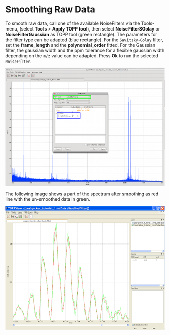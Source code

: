 Smoothing Raw Data
==================

To smooth raw data, call one of the available NoiseFilters via the Tools-menu, (select **Tools** > **Apply TOPP tool**), then select **NoiseFilterSGolay** or **NoiseFilterGaussian** as TOPP tool (green rectangle). The parameters for the filter type can be adapted (blue rectangle). For the `Savitzky-Golay` filter, set the **frame_length** and the **polynomial_order** fitted.
For the Gaussian filter, the gaussian width and the ppm tolerance for a flexible gaussian width depending on the `m/z`
value can be adapted. Press **Ok** to run the selected `NoiseFilter`.

![](../../images/tutorials/topp/TOPPView_tools_noisefilter.png)

The following image shows a part of the spectrum after smoothing as red line with the un-smoothed data in green.

![](../../images/tutorials/topp/TOPPView_tools_noisefilter_filtered.png)
